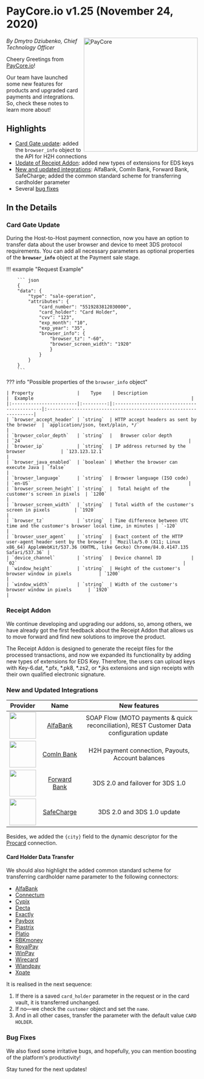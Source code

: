 # **PayCore.io v1.25 (November 24, 2020)**

<img src="https://paycore.io/wp-content/uploads/2020/07/paycore_illustration_newstyle-27.07-770x400.png" alt="PayCore" style="width: 300px; float: right; padding-left: 5px;">

*By Dmytro Dziubenko, Chief Technology Officer*

Cheery Greetings from [PayCore.io](https://paycore.io/)!

Our team have launched some new features for products and upgraded card payments and integrations. So, check these notes to learn more about!

## Highlights

* [Card Gate update](#card-gate-update): added the `browser_info` object to the API for H2H connections
* [Update of Receipt Addon](#receipt-addon): added new types of extensions for EDS keys
* [New and updated integrations](#new-and-updated-integrations): AlfaBank, ComIn Bank, Forward Bank, SafeCharge; added the common standard scheme for transferring cardholder parameter
* Several [bug fixes](#bug-fixes)

## In the Details

### Card Gate Update

During the Host-to-Host payment connection, now you have an option to transfer data about the user browser and device to meet 3DS protocol requirements. You can add all necessary parameters as optional properties of the **`browser_info`** object  at the Payment sale stage.

!!! example "Request Example"

        ``` json
        {
        "data": {
            "type": "sale-operation",
            "attributes": {
                "card_number": "5519283812030000",
                "card_holder": "Card Holder",
                "cvv": "123",
                "exp_month": "10",
                "exp_year": "35",
                "browser_info": {
                    "browser_tz": "-60", 
                    "browser_screen_width": "1920"
                    }
                }
            }
        }
        ```

??? info "Possible properties of the `browser_info` object"

    | Property                |    Type    | Description                                   |  Example                                                          |
    |:------------------------|:---------:|:-------------------------------------------|:-----------------------------------------------------------------|
    | `browser_accept_header` | `string`  | HTTP accept headers as sent by the browser  | `application/json, text/plain, */`                                |
    | `browser_color_depth`   | `string`  |   Browser color depth                   | `24`                                                             |
    | `browser_ip`            | `string`  | IP address returned by the browser             | `123.123.12.1`                                                   |
    | `browser_java_enabled`  | `boolean` | Whether the browser can execute Java | `false`                                                          |
    | `browser_language`      | `string`  | Browser language (ISO code)          | `en-US`                                                          |
    | `browser_screen_height` | `string`  |  Total height of the customer's screen in pixels  | `1200`                                                           |
    | `browser_screen_width`  | `string`  | Total width of the customer's screen in pixels         | `1920`                                                           |
    | `browser_tz`            | `string`  | Time difference between UTC time and the customer's browser local time, in minutes | `-120`                          |
    | `browser_user_agent`    | `string`  | Exact content of the HTTP user-agent header sent by the browser | `Mozilla/5.0 (X11; Linux x86_64) AppleWebKit/537.36 (KHTML, like Gecko) Chrome/84.0.4147.135 Safari/537.36` |
    | `device_channel`        | `string`  | Device channel ID           | `02`                                                             |
    | `window_height`         | `string`  | Height of the customer's browser window in pixels          | `1200`                                                           |
    | `window_width`          | `string`  | Width of the customer's browser window in pixels      | `1920`                                                           |

### Receipt Addon

We continue developing and upgrading our addons, so, among others, we have already got the first feedback about the Receipt Addon that allows us to move forward and find new solutions to improve the product.

The Receipt Addon is designed to generate the receipt files for the processed transactions, and now we expanded its functionality by adding new types of extensions for EDS Key. Therefore, the users can upload keys with Key-6.dat, *.pfx, *.pk8, *.zs2, or *.jks extensions and sign receipts with their own qualified electronic signature.

### New and Updated Integrations

| Provider | Name  | New features |
|:-:|:-:|:-:|
| <img src="https://static.openfintech.io/payment_providers/alfabank/logo.svg?w=70" width="70px">  | [AlfaBank](/connectors/alfabank/) | SOAP Flow (MOTO payments & quick reconciliation), REST Customer Data configuration update  |
| <img src="https://static.openfintech.io/payment_providers/cib/logo.svg?w=70" width="70px">  | [ComIn Bank](/connectors/cib/) | H2H payment connection, Payouts, Account balances  |
| <img src="https://static.openfintech.io/payment_providers/forwardbank/logo.svg?w=70" width="70px">      | [Forward Bank](/connectors/forwardbank/)  | 3DS 2.0 and failover for 3DS 1.0  |
| <img src="https://static.openfintech.io/payment_providers/safecharge/logo.png?w=70" width="70px"> | [SafeCharge](/connectors/safecharge/) | 3DS 2.0 and 3DS 1.0 update |

Besides, we added the `{city}` field to the dynamic descriptor for the [Procard](/connectors/procard/) connection.

#### Card Holder Data Transfer

We should also highlight the added common standard scheme for transferring cardholder name parameter to the following connectors:

* [AlfaBank](/connectors/alfabank/)
* [Connectum](/connectors/connectum/)
* [Cypix](/connectors/cypix/)
* [Decta](/connectors/decta/)
* [Exactly](/connectors/safecharge/)
* [Paybox](/connectors/paybox/)
* [Piastrix](/connectors/piastrix/)
* [Platio](/connectors/platio/)
* [RBKmoney](/connectors/rbkmoney)
* [RoyalPay](/connectors/royalpay/)
* [WinPay](/connectors/winpay/)
* [Wirecard](/connectors/wirecard/)
* [Wlandpay](/connectors/wlandpay/)
* [Xpate](/connectors/xpate/)

It is realised in the next sequence:

1. If there is a saved `card_holder` parameter in the request or in the card vault, it is transferred unchanged.
2. If no—we check the `customer` object and set the `name`.
3. And in all other cases, transfer the parameter with the default value `CARD HOLDER`.

### Bug Fixes

We also fixed some irritative bugs, and hopefully, you can mention boosting of the platform's productivity!

Stay tuned for the next updates!
